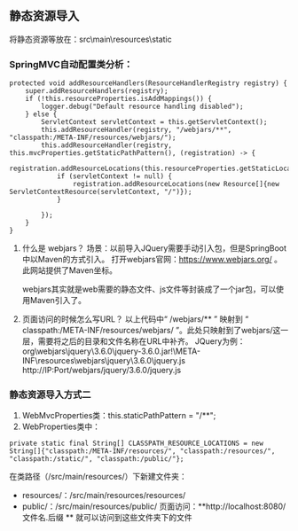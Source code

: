 #

## 静态资源导入
将静态资源等放在：src\main\resources\static

### SpringMVC自动配置类分析：
```
protected void addResourceHandlers(ResourceHandlerRegistry registry) {
    super.addResourceHandlers(registry);
    if (!this.resourceProperties.isAddMappings()) {
        logger.debug("Default resource handling disabled");
    } else {
        ServletContext servletContext = this.getServletContext();
        this.addResourceHandler(registry, "/webjars/**", "classpath:/META-INF/resources/webjars/");
        this.addResourceHandler(registry, this.mvcProperties.getStaticPathPattern(), (registration) -> {
            registration.addResourceLocations(this.resourceProperties.getStaticLocations());
            if (servletContext != null) {
                registration.addResourceLocations(new Resource[]{new ServletContextResource(servletContext, "/")});
            }

        });
    }
}
```

1. 什么是 webjars？
    场景：以前导入JQuery需要手动引入包，但是SpringBoot中以Maven的方式引入。
    打开webjars官网：https://www.webjars.org/ 。此网站提供了Maven坐标。

    webjars其实就是web需要的静态文件、js文件等封装成了一个jar包，可以使用Maven引入了。

2. 页面访问的时候怎么写URL？
   以上代码中“ /webjars/** ” 映射到 “ classpath:/META-INF/resources/webjars/ ”。此处只映射到了webjars/这一层，需要将之后的目录和文件名称在URL中补齐。
   JQuery为例：org\webjars\jquery\3.6.0\jquery-3.6.0.jar!\META-INF\resources\webjars\jquery\3.6.0\jquery.js
   http://IP:Port/webjars/jquery/3.6.0/jquery.js

### 静态资源导入方式二
1. WebMvcProperties类：this.staticPathPattern = "/**";
2. WebProperties类中：
```
private static final String[] CLASSPATH_RESOURCE_LOCATIONS = new String[]{"classpath:/META-INF/resources/", "classpath:/resources/", "classpath:/static/", "classpath:/public/"};
```
在类路径（/src/main/resources/）下新建文件夹：
- resources/：/src/main/resources/resources/
- public/：/src/main/resources/public/
页面访问：**http://localhost:8080/文件名.后缀 ** 就可以访问到这些文件夹下的文件